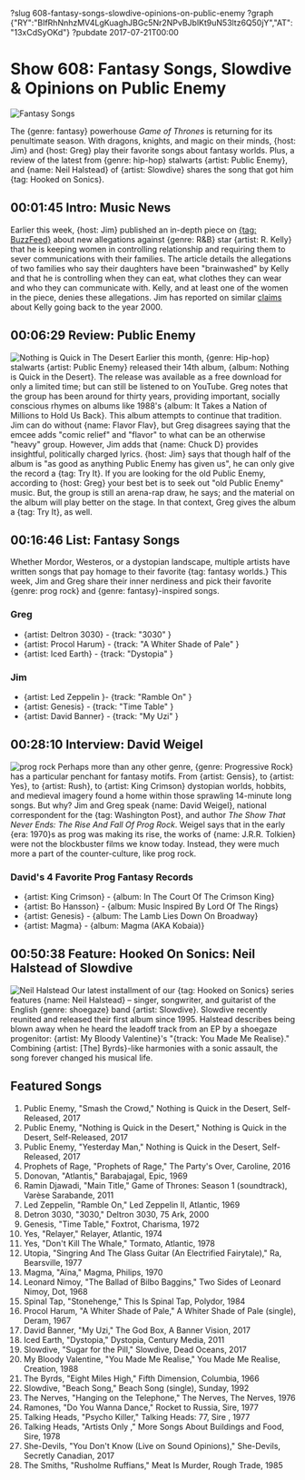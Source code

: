 ?slug 608-fantasy-songs-slowdive-opinions-on-public-enemy
?graph {"RY":"BIfRhNnhzMV4LgKuaghJBGc5Nr2NPvBJblKt9uN53ltz6Q50jY","AT":"13xCdSyOKd"}
?pubdate 2017-07-21T00:00
# Show 608: Fantasy Songs, Slowdive & Opinions on Public Enemy

![Fantasy Songs](https://static.soundopinions.org/images/2017/fantasysongs_web.png)

The {genre: fantasy} powerhouse *Game of Thrones* is returning for its penultimate season. With dragons, knights, and magic on their minds, {host: Jim} and {host: Greg} play their favorite songs about fantasy worlds. Plus, a review of the latest from {genre: hip-hop} stalwarts {artist: Public Enemy}, and {name: Neil Halstead} of {artist: Slowdive} shares the song that got him {tag: Hooked on Sonics}.

## 00:01:45 Intro: Music News
Earlier this week, {host: Jim} published an in-depth piece on [{tag: BuzzFeed}](https://www.buzzfeed.com/jimderogatis/parents-told-police-r-kelly-is-keeping-women-in-a-cult?utm_term=.mdBWpOy7w#.eeD1pqY8d) about new allegations against {genre: R&B} star {artist: R. Kelly} that he is keeping women in controlling relationship and requiring them to sever communications with their families. The article details the allegations of two families who say their daughters have been "brainwashed" by Kelly and that he is controlling when they can eat, what clothes they can wear and who they can communicate with. Kelly, and at least one of the women in the piece, denies these allegations. Jim has reported on similar [claims](http://chicago.suntimes.com/news/sun-times-archive-r-kelly-accused-of-sex-with-teenage-girls/) about Kelly going back to the year 2000. 

## 00:06:29 Review: Public Enemy
![Nothing is Quick in The Desert](https://static.soundopinions.org/assets/608/AT0.jpg)
Earlier this month, {genre: Hip-hop} stalwarts {artist: Public Enemy} released their 14th album, {album: Nothing is Quick in the Desert}. The release was available as a free download for only a limited time; but can still be listened to on YouTube.
Greg notes that the group has been around for thirty years, providing important, socially conscious rhymes on albums like 1988's {album: It Takes a Nation of Millions to Hold Us Back}. This album attempts to continue that tradition.
Jim can do without {name: Flavor Flav}, but Greg disagrees saying that the emcee adds "comic relief" and "flavor" to what can be an otherwise "heavy" group. However, Jim adds that {name: Chuck D} provides insightful, politically charged lyrics.
{host: Jim} says that though half of the album is "as good as anything Public Enemy has given us", he can only give the record a {tag: Try It}.
If you are looking for the old Public Enemy, according to {host: Greg} your best bet is to seek out "old Public Enemy" music. But, the group is still an arena-rap draw, he says; and the material on the album will play better on the stage. In that context, Greg gives the album a {tag: Try It}, as well.


## 00:16:46 List: Fantasy Songs
Whether Mordor, Westeros, or a dystopian landscape, multiple artists have written songs that pay homage to their favorite {tag: fantasy worlds.}  This week, Jim and Greg share their inner nerdiness and pick their favorite {genre: prog rock} and {genre: fantasy}-inspired songs. 

### Greg
- {artist: Deltron 3030} - {track: "3030" }
- {artist: Procol Harum} - {track: "A Whiter Shade of Pale" }
- {artist: Iced Earth} - {track: "Dystopia" }

### Jim 
- {artist: Led Zeppelin }- {track: "Ramble On" }
- {artist: Genesis} - {track: "Time Table" }
- {artist: David Banner} - {track: "My Uzi" }

## 00:28:10 Interview: David Weigel
![prog rock](https://static.soundopinions.org/assets/608/1AY0.jpg)
Perhaps more than any other genre, {genre: Progressive Rock} has a particular penchant for fantasy motifs. From {artist: Gensis}, to {artist: Yes}, to {artist: Rush}, to {artist: King Crimson} dystopian worlds, hobbits, and medieval imagery found a home within those sprawling 14-minute long songs. But why? Jim and Greg speak {name: David Weigel}, national correspondent for the {tag: Washington Post}, and author *The Show That Never Ends: The Rise And Fall Of Prog Rock*. Weigel says that in the early {era: 1970}s as prog was making its rise, the works of {name: J.R.R. Tolkien} were not the blockbuster films we know today. Instead, they were much more a part of the counter-culture, like prog rock. 
### David's 4 Favorite Prog Fantasy Records
- {artist: King Crimson} - {album: In The Court Of The Crimson King}
- {artist: Bo Hansson} - {album: Music Inspired By Lord Of The Rings}
- {artist: Genesis} - {album: The Lamb Lies Down On Broadway}
- {artist: Magma} - {album: Magma (AKA Kobaia)}



## 00:50:38 Feature: Hooked On Sonics: Neil Halstead of Slowdive
![Neil Halstead](https://static.soundopinions.org/assets/608/2CE0.jpg)
Our latest installment of our {tag: Hooked on Sonics} series features {name: Neil Halstead} – singer, songwriter, and guitarist of the English {genre: shoegaze} band {artist: Slowdive}. Slowdive recently reunited and released their first album since 1995. Halstead describes being blown away when he heard the leadoff track from an EP by a shoegaze progenitor: {artist: My Bloody Valentine}'s "{track: You Made Me Realise}." Combining {artist: [The] Byrds}-like harmonies with a sonic assault, the song forever changed his musical life.

## Featured Songs

1. Public Enemy, "Smash the Crowd," Nothing is Quick in the Desert, Self-Released, 2017
1. Public Enemy, "Nothing is Quick in the Desert," Nothing is Quick in the Desert, Self-Released, 2017
1. Public Enemy, "Yesterday Man," Nothing is Quick in the Desert, Self-Released, 2017
1. Prophets of Rage, "Prophets of Rage," The Party's Over, Caroline, 2016
1. Donovan, "Atlantis," Barabajagal, Epic, 1969
1. Ramin Djawadi, "Main Title," Game of Thrones: Season 1 (soundtrack), Varèse Sarabande, 2011
1. Led Zeppelin, "Ramble On," Led Zeppelin II, Atlantic, 1969
1. Detron 3030, "3030," Deltron 3030, 75 Ark, 2000
1. Genesis, "Time Table," Foxtrot, Charisma, 1972
1. Yes, "Relayer," Relayer, Atlantic, 1974
1. Yes, "Don't Kill The Whale," Tormato, Atlantic, 1978
1. Utopia, "Singring And The Glass Guitar (An Electrified Fairytale)," Ra, Bearsville, 1977
1. Magma, "Aïna," Magma, Philips, 1970
1. Leonard Nimoy, "The Ballad of Bilbo Baggins," Two Sides of Leonard Nimoy, Dot, 1968
1. Spinal Tap, "Stonehenge," This Is Spinal Tap, Polydor, 1984
1. Procol Harum, "A Whiter Shade of Pale," A Whiter Shade of Pale (single), Deram, 1967
1. David Banner, "My Uzi," The God Box, A Banner Vision, 2017
1. Iced Earth, "Dystopia," Dystopia, Century Media, 2011
1. Slowdive, "Sugar for the Pill," Slowdive, Dead Oceans, 2017
1. My Bloody Valentine, "You Made Me Realise," You Made Me Realise, Creation, 1988
1. The Byrds, "Eight Miles High," Fifth Dimension, Columbia, 1966
1. Slowdive, "Beach Song," Beach Song (single), Sunday, 1992
1. The Nerves, "Hanging on the Telephone," The Nerves, The Nerves, 1976
1. Ramones, "Do You Wanna Dance," Rocket to Russia, Sire, 1977
1. Talking Heads, "Psycho Killer," Talking Heads: 77, Sire , 1977
1. Talking Heads, "Artists Only ," More Songs About Buildings and Food, Sire, 1978
1. She-Devils, "You Don't Know (Live on Sound Opinions)," She-Devils, Secretly Canadian, 2017
1. The Smiths, "Rusholme Ruffians," Meat Is Murder, Rough Trade, 1985
